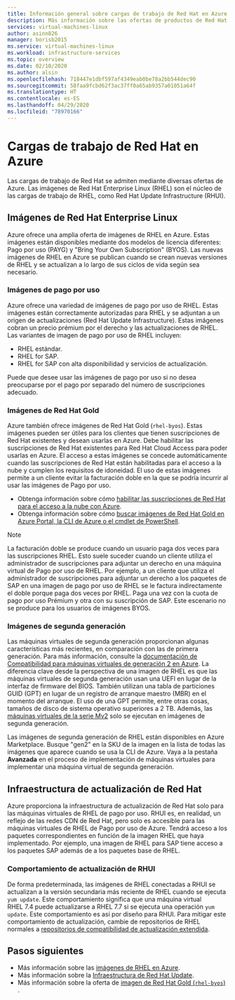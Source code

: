 ```yaml
---
title: Información general sobre cargas de trabajo de Red Hat en Azure | Microsoft Docs
description: Más información sobre las ofertas de productos de Red Hat disponibles en Azure
services: virtual-machines-linux
author: asinn826
manager: borisb2015
ms.service: virtual-machines-linux
ms.workload: infrastructure-services
ms.topic: overview
ms.date: 02/10/2020
ms.author: alsin
ms.openlocfilehash: 718447e1dbf597af4349eab0be78a2bb544dec90
ms.sourcegitcommit: 58faa9fcbd62f3ac37ff0a65ab9357a01051a64f
ms.translationtype: HT
ms.contentlocale: es-ES
ms.lasthandoff: 04/29/2020
ms.locfileid: "78970166"
---
```

# <a name="red-hat-workloads-on-azure"></a>Cargas de trabajo de Red Hat en Azure

Las cargas de trabajo de Red Hat se admiten mediante diversas ofertas de Azure. Las imágenes de Red Hat Enterprise Linux (RHEL) son el núcleo de las cargas de trabajo de RHEL, como Red Hat Update Infrastructure (RHUI).

## <a name="red-hat-enterprise-linux-images"></a>Imágenes de Red Hat Enterprise Linux

Azure ofrece una amplia oferta de imágenes de RHEL en Azure. Estas imágenes están disponibles mediante dos modelos de licencia diferentes: Pago por uso (PAYG) y "Bring Your Own Subscription" (BYOS). Las nuevas imágenes de RHEL en Azure se publican cuando se crean nuevas versiones de RHEL y se actualizan a lo largo de sus ciclos de vida según sea necesario.

### <a name="pay-as-you-go-images"></a>Imágenes de pago por uso

Azure ofrece una variedad de imágenes de pago por uso de RHEL. Estas imágenes están correctamente autorizadas para RHEL y se adjuntan a un origen de actualizaciones (Red Hat Update Infrastructure). Estas imágenes cobran un precio prémium por el derecho y las actualizaciones de RHEL. Las variantes de imagen de pago por uso de RHEL incluyen:

* RHEL estándar.
* RHEL for SAP.
* RHEL for SAP con alta disponibilidad y servicios de actualización.

Puede que desee usar las imágenes de pago por uso si no desea preocuparse por el pago por separado del número de suscripciones adecuado.

### <a name="red-hat-gold-images"></a>Imágenes de Red Hat Gold

Azure también ofrece imágenes de Red Hat Gold (`rhel-byos`). Estas imágenes pueden ser útiles para los clientes que tienen suscripciones de Red Hat existentes y desean usarlas en Azure. Debe habilitar las suscripciones de Red Hat existentes para Red Hat Cloud Access para poder usarlas en Azure. El acceso a estas imágenes se concede automáticamente cuando las suscripciones de Red Hat están habilitadas para el acceso a la nube y cumplen los requisitos de idoneidad. El uso de estas imágenes permite a un cliente evitar la facturación doble en la que se podría incurrir al usar las imágenes de Pago por uso.
* Obtenga información sobre cómo [habilitar las suscripciones de Red Hat para el acceso a la nube con Azure](https://access.redhat.com/documentation/en-us/red_hat_subscription_management/1/html/red_hat_cloud_access_reference_guide/con-enable-subs).
* Obtenga información sobre cómo [buscar imágenes de Red Hat Gold en Azure Portal, la CLI de Azure o el cmdlet de PowerShell](./byos.md).

> [!NOTE]
> La facturación doble se produce cuando un usuario paga dos veces para las suscripciones RHEL. Esto suele suceder cuando un cliente utiliza el administrador de suscripciones para adjuntar un derecho en una máquina virtual de Pago por uso de RHEL. Por ejemplo, a un cliente que utiliza el administrador de suscripciones para adjuntar un derecho a los paquetes de SAP en una imagen de pago por uso de RHEL se le factura indirectamente el doble porque paga dos veces por RHEL. Paga una vez con la cuota de pago por uso Prémium y otra con su suscripción de SAP. Este escenario no se produce para los usuarios de imágenes BYOS.

### <a name="generation-2-images"></a>Imágenes de segunda generación

Las máquinas virtuales de segunda generación proporcionan algunas características más recientes, en comparación con las de primera generación. Para más información, consulte la [documentación de Compatibilidad para máquinas virtuales de generación 2 en Azure](https://docs.microsoft.com/azure/virtual-machines/linux/generation-2). La diferencia clave desde la perspectiva de una imagen de RHEL es que las máquinas virtuales de segunda generación usan una UEFI en lugar de la interfaz de firmware del BIOS. También utilizan una tabla de particiones GUID (GPT) en lugar de un registro de arranque maestro (MBR) en el momento del arranque. El uso de una GPT permite, entre otras cosas, tamaños de disco de sistema operativo superiores a 2 TB. Además, las [máquinas virtuales de la serie Mv2](../../mv2-series.md) solo se ejecutan en imágenes de segunda generación.

Las imágenes de segunda generación de RHEL están disponibles en Azure Marketplace. Busque "gen2" en la SKU de la imagen en la lista de todas las imágenes que aparece cuando se usa la CLI de Azure. Vaya a la pestaña **Avanzada** en el proceso de implementación de máquinas virtuales para implementar una máquina virtual de segunda generación.

## <a name="red-hat-update-infrastructure"></a>Infraestructura de actualización de Red Hat

Azure proporciona la infraestructura de actualización de Red Hat solo para las máquinas virtuales de RHEL de pago por uso. RHUI es, en realidad, un reflejo de las redes CDN de Red Hat, pero solo es accesible para las máquinas virtuales de RHEL de Pago por uso de Azure. Tendrá acceso a los paquetes correspondientes en función de la imagen RHEL que haya implementado. Por ejemplo, una imagen de RHEL para SAP tiene acceso a los paquetes SAP además de a los paquetes base de RHEL.

### <a name="rhui-update-behavior"></a>Comportamiento de actualización de RHUI

De forma predeterminada, las imágenes de RHEL conectadas a RHUI se actualizan a la versión secundaria más reciente de RHEL cuando se ejecuta `yum update`. Este comportamiento significa que una máquina virtual RHEL 7.4 puede actualizarse a RHEL 7.7 si se ejecuta una operación `yum update`. Este comportamiento es así por diseño para RHUI. Para mitigar este comportamiento de actualización, cambie de repositorios de RHEL normales a [repositorios de compatibilidad de actualización extendida](./redhat-rhui.md#rhel-eus-and-version-locking-rhel-vms).

## <a name="next-steps"></a>Pasos siguientes

* Más información sobre las [imágenes de RHEL en Azure](./redhat-images.md).
* Más información sobre la [Infraestructura de Red Hat Update](./redhat-rhui.md).
* Más información sobre la oferta de [imagen de Red Hat Gold (`rhel-byos`) ](./byos.md).
